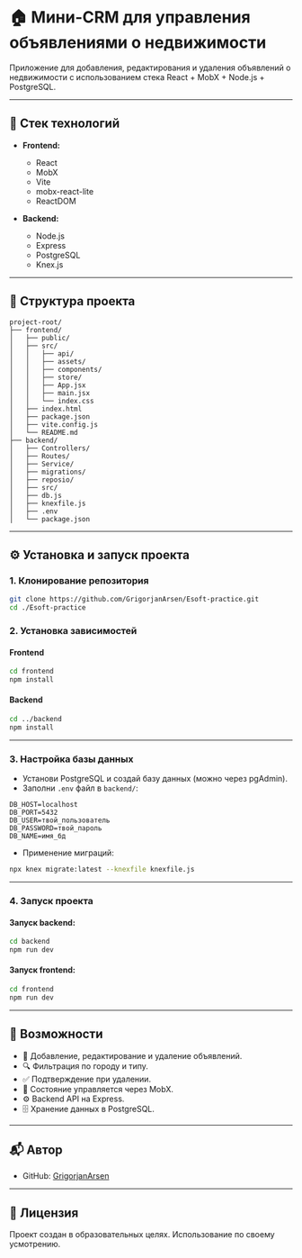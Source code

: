 # 🏠 Мини-CRM для управления объявлениями о недвижимости

Приложение для добавления, редактирования и удаления объявлений о недвижимости с использованием стека React + MobX + Node.js + PostgreSQL.

---

## 📆 Стек технологий

* **Frontend:**

  * React
  * MobX
  * Vite
  * mobx-react-lite
  * ReactDOM

* **Backend:**

  * Node.js
  * Express
  * PostgreSQL
  * Knex.js

---

## 📁 Структура проекта

```
project-root/
├── frontend/
│   ├── public/
│   ├── src/
│   │   ├── api/
│   │   ├── assets/
│   │   ├── components/
│   │   ├── store/
│   │   ├── App.jsx
│   │   ├── main.jsx
│   │   └── index.css
│   ├── index.html
│   ├── package.json
│   ├── vite.config.js
│   └── README.md
├── backend/
│   ├── Controllers/
│   ├── Routes/
│   ├── Service/
│   ├── migrations/
│   ├── reposio/
│   ├── src/
│   ├── db.js
│   ├── knexfile.js
│   ├── .env
│   └── package.json
```

---

## ⚙️ Установка и запуск проекта

### 1. Клонирование репозитория

```bash
git clone https://github.com/GrigorjanArsen/Esoft-practice.git
cd ./Esoft-practice
```

### 2. Установка зависимостей

#### Frontend
    
```bash
cd frontend
npm install
```

#### Backend

```bash
cd ../backend
npm install
```

---

### 3. Настройка базы данных

* Установи PostgreSQL и создай базу данных (можно через pgAdmin).
* Заполни `.env` файл в `backend/`:

```env
DB_HOST=localhost
DB_PORT=5432
DB_USER=твой_пользователь
DB_PASSWORD=твой_пароль
DB_NAME=имя_бд
```

* Применение миграций:

```bash
npx knex migrate:latest --knexfile knexfile.js
```

---

### 4. Запуск проекта

#### Запуск backend:

```bash
cd backend
npm run dev
```

#### Запуск frontend:

```bash
cd frontend
npm run dev
```

---

## 🚀 Возможности

* 📄 Добавление, редактирование и удаление объявлений.
* 🔍 Фильтрация по городу и типу.
* ✅ Подтверждение при удалении.
* 🧐 Состояние управляется через MobX.
* ⚙️ Backend API на Express.
* 🗄️ Хранение данных в PostgreSQL.

---

## 📬 Автор

* GitHub: [GrigorjanArsen](https://github.com/GrigorjanArsen)

---

## 📝 Лицензия

Проект создан в образовательных целях. Использование по своему усмотрению.
